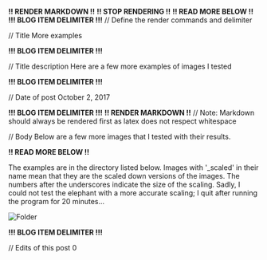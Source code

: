 **!! RENDER MARKDOWN !!**
**!! STOP RENDERING !!**
**!! READ MORE BELOW !!**
**!!! BLOG ITEM DELIMITER !!!**
// Define the render commands and delimiter

// Title
More examples

**!!! BLOG ITEM DELIMITER !!!**

// Title description
Here are a few more examples of images I tested

**!!! BLOG ITEM DELIMITER !!!**

// Date of post 
October 2, 2017

**!!! BLOG ITEM DELIMITER !!!**
**!! RENDER MARKDOWN !!**
// Note: Markdown should always be rendered first as latex does not respect whitespace

// Body
Below are a few more images that I tested with their results.

**!! READ MORE BELOW !!**

The examples are in the directory listed below. Images with '\_scaled' in their name mean that they are the scaled down versions of the images. The numbers after the underscores indicate the size of the scaling. Sadly, I could not test the elephant with a more accurate scaling; I quit after running the program for 20 minutes...

![Folder](https://zwimer.github.io/zwimer.com//SAT-Blog/Blogs/figs/More-Examples/)

**!!! BLOG ITEM DELIMITER !!!**

// Edits of this post
0
